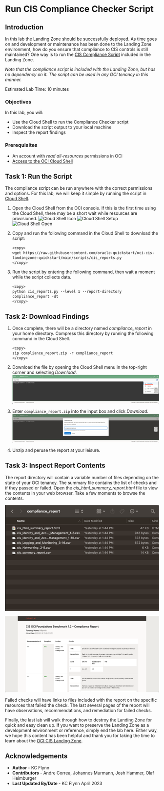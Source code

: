 # Run CIS Compliance Checker Script

## Introduction

In this lab the Landing Zone should be successfully deployed. As time goes on and development or maintenance has been done to the Landing Zone environment, how do you ensure that compliance to CIS controls is still maintained? One way is to run the [CIS Compliance Script](https://github.com/oracle-quickstart/oci-cis-landingzone-quickstart/blob/main/compliance-script.md) included in the Landing Zone.

_Note that the compliance script is included with the Landing Zone, but has no dependency on it. The script can be used in any OCI tenancy in this manner._

Estimated Lab Time: 10 minutes

### Objectives

In this lab, you will:

- Use the Cloud Shell to run the Compliance Checker script
- Download the script output to your local machine
- Inspect the report findings

### Prerequisites

- An account with _read all-resources_ permissions in OCI
- [Access to the OCI Cloud Shell](https://docs.oracle.com/en-us/iaas/Content/API/Concepts/devcloudshellintro.htm#Required_IAM_Policy)

## Task 1: Run the Script

The compliance script can be run anywhere with the correct permissions and options. For this lab, we will keep it simple by running the script in [Cloud Shell](https://docs.oracle.com/en-us/iaas/Content/API/Concepts/devcloudshellintro.htm#Cloud_Shell).

1. Open the Cloud Shell from the OCI console. If this is the first time using the Cloud Shell, there may be a short wait while resources are provisioned.
    ![Cloud Shell Icon](https://oracle-livelabs.github.io/common/images/console/cloud-shell.png "Cloud Shell Location")
    ![Cloud Shell Setup](https://oracle-livelabs.github.io/common/images/console/cloud-shell-setup.png "Cloud Shell setup stage")
    ![Cloud Shell Open](https://oracle-livelabs.github.io/common/images/console/cloud-shell-open.png "Cloud Shell open and ready")

2. Copy and run the following command in the Cloud Shell to download the script:

    ```text
    <copy>
    wget https://raw.githubusercontent.com/oracle-quickstart/oci-cis-landingzone-quickstart/main/scripts/cis_reports.py
    </copy>
    ```

3. Run the script by entering the following command, then wait a moment while the script collects data.

    ```text
    <copy>
    python cis_reports.py --level 1 --report-directory compliance_report -dt
    </copy>
    ```

## Task 2: Download Findings

1. Once complete, there will be a directory named *compliance_report* in your home directory. Compress this directory by running the following command in the Cloud Shell.

    ```text
    <copy>
    zip compliance_report.zip -r compliance_report
    </copy>
    ```

2. Download the file by opening the Cloud Shell menu in the top-right corner and selecting *Download*. ![Cloud Shell Menu](images/compliance-download-1.png "Cloud Shell Menu with Download & Upload Options")

3. Enter `compliance_report.zip` into the input box and click *Download*. ![Cloud Shell Download File](images/compliance-download-2.png "Download compliance.zip in Cloud Shell")

4. Unzip and peruse the report at your leisure.

## Task 3: Inspect Report Contents

The report directory will contain a variable number of files depending on the state of your OCI tenancy. The summary file contains the list of checks and if they passed or failed. Open the *cis_html_summary_report.html* file to view the contents in your web browser. Take a few moments to browse the contents.

![Report Directory](images/report-contents.png "Report directory content")

![Summary Report](images/summary-report.png "Summary report")

Failed checks will have links to files included with the report on the specific resources that failed the check. The last several pages of the report will have observations, recommendations, and remediation for failed checks.

Finally, the last lab will walk through how to destroy the Landing Zone for quick and easy clean up. If you want to preserve the Landing Zone as a development environment or reference, simply end the lab here. Either way, we hope this content has been helpful and thank you for taking the time to learn about the [OCI CIS Landing Zone](https://github.com/oracle-quickstart/oci-cis-landingzone-quickstart).

## Acknowledgements

- __Author__ - KC Flynn
- __Contributors__ - Andre Correa, Johannes Murmann, Josh Hammer, Olaf Heimburger
- __Last Updated By/Date__ - KC Flynn April 2023
